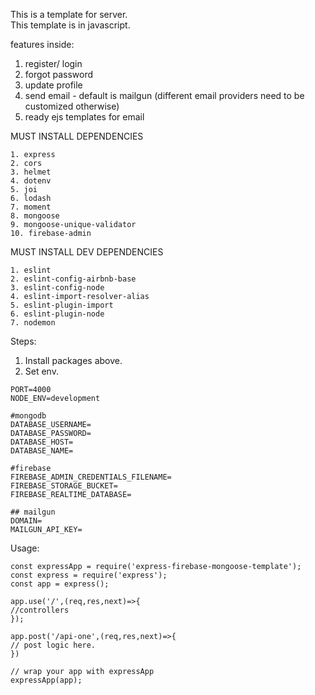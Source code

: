 This is a template for server.  
This template is in javascript.

features inside:
1. register/ login
2. forgot password
3. update profile
4. send email - default is mailgun (different email providers need to be customized otherwise)
5. ready ejs templates for email

MUST INSTALL DEPENDENCIES
```
1. express
2. cors
3. helmet
4. dotenv
5. joi
6. lodash
7. moment
8. mongoose
9. mongoose-unique-validator
10. firebase-admin
```

MUST INSTALL DEV DEPENDENCIES
```
1. eslint
2. eslint-config-airbnb-base
3. eslint-config-node
4. eslint-import-resolver-alias
5. eslint-plugin-import
6. eslint-plugin-node
7. nodemon
```

Steps:
1. Install packages above.
2. Set env.
```
PORT=4000
NODE_ENV=development

#mongodb
DATABASE_USERNAME=
DATABASE_PASSWORD=
DATABASE_HOST=
DATABASE_NAME=

#firebase
FIREBASE_ADMIN_CREDENTIALS_FILENAME=
FIREBASE_STORAGE_BUCKET=
FIREBASE_REALTIME_DATABASE=

## mailgun
DOMAIN=
MAILGUN_API_KEY=
```

Usage:
```
const expressApp = require('express-firebase-mongoose-template');
const express = require('express');
const app = express();

app.use('/',(req,res,next)=>{
//controllers
});

app.post('/api-one',(req,res,next)=>{
// post logic here.
})

// wrap your app with expressApp
expressApp(app);
```
